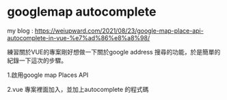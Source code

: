 # googlemap autocomplete 
my blog : 
https://weiupward.com/2021/08/23/google-map-place-api-autocomplete-in-vue-%e7%ad%86%e8%a8%98/


練習關於VUE的專案剛好想做一下關於google address 搜尋的功能，於是簡單的紀錄一下這次的步驟。

1.啟用google map Places API

2.vue 專案裡面加入，並加上autocomplete 的程式碼